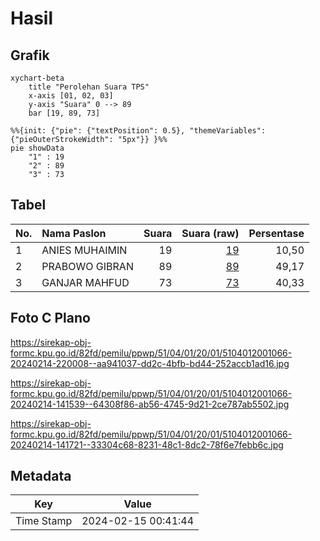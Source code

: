 # Hasil

## Grafik

```mermaid
xychart-beta
    title "Perolehan Suara TPS"
    x-axis [01, 02, 03]
    y-axis "Suara" 0 --> 89
    bar [19, 89, 73]
```

```mermaid
%%{init: {"pie": {"textPosition": 0.5}, "themeVariables": {"pieOuterStrokeWidth": "5px"}} }%%
pie showData
    "1" : 19
    "2" : 89
    "3" : 73
```

## Tabel

| No. | Nama Paslon    | Suara | Suara (raw) | Persentase |
|:--- |:-------------- | -----:| -----------:| ----------:|
| 1   | ANIES MUHAIMIN | 19    | [19][p-1]   | 10,50      |
| 2   | PRABOWO GIBRAN | 89    | [89][p-2]   | 49,17      |
| 3   | GANJAR MAHFUD  | 73    | [73][p-3]   | 40,33      |


[p-1]: https://github.com/gigit-pemilu/pemilu-2024-51-bali/blob/main/pilpres/hitung-suara/sub/51-bali/sub/04-gianyar/sub/01-sukawati/sub/2001-batubulan/sub/066-tps/sub/paslon-1.txt
[p-2]: https://github.com/gigit-pemilu/pemilu-2024-51-bali/blob/main/pilpres/hitung-suara/sub/51-bali/sub/04-gianyar/sub/01-sukawati/sub/2001-batubulan/sub/066-tps/sub/paslon-2.txt
[p-3]: https://github.com/gigit-pemilu/pemilu-2024-51-bali/blob/main/pilpres/hitung-suara/sub/51-bali/sub/04-gianyar/sub/01-sukawati/sub/2001-batubulan/sub/066-tps/sub/paslon-3.txt

## Foto C Plano

https://sirekap-obj-formc.kpu.go.id/82fd/pemilu/ppwp/51/04/01/20/01/5104012001066-20240214-220008--aa941037-dd2c-4bfb-bd44-252accb1ad16.jpg

https://sirekap-obj-formc.kpu.go.id/82fd/pemilu/ppwp/51/04/01/20/01/5104012001066-20240214-141539--64308f86-ab56-4745-9d21-2ce787ab5502.jpg

https://sirekap-obj-formc.kpu.go.id/82fd/pemilu/ppwp/51/04/01/20/01/5104012001066-20240214-141721--33304c68-8231-48c1-8dc2-78f6e7febb6c.jpg


## Metadata

| Key        | Value               |
| ---------- | ------------------- |
| Time Stamp | 2024-02-15 00:41:44 |



